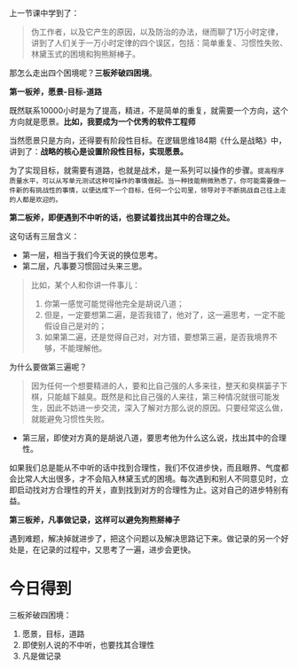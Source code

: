 上一节课中学到了：
> 伪工作者，以及它产生的原因，以及防治的办法，继而聊了1万小时定律，讲到了人们关于一万小时定律的四个误区，包括：简单重复、习惯性失败、林黛玉式的困境和狗熊掰棒子。

那怎么走出四个困境呢？**三板斧破四困境**。

**第一板斧，愿景-目标-道路**

既然联系10000小时是为了提高，精进，不是简单的重复，就需要一个方向，这个方向就是愿景。**比如，我要成为一个优秀的软件工程师**

当然愿景只是方向，还得要有阶段性目标。在逻辑思维184期《什么是战略》中，讲到了：**战略的核心是设置阶段性目标，实现愿景。**

为了实现目标，就需要有道路，也就是战术，是一系列可以操作的步骤。`提高程序质量水平，可以从写单元测试这种可操作的事情做起。当一种技能稍微熟悉了，你可能需要做一件新的有挑战性的事情，以便达成下一个目标，任何一个公司里，领导对于不断挑战自己往上走的人都是欢迎的。`

**第二板斧，即便遇到不中听的话，也要试着找出其中的合理之处。**

这句话有三层含义：

* 第一层，相当于我们今天说的换位思考。
* 第二层，凡事要习惯回过头来三思。

> 比如，某个人和你讲一件事儿：
> 1. 你第一感觉可能觉得他完全是胡说八道；
> 2. 但是，一定要想第二遍，是否我错了，他对了，这一遍思考，一定不能假设自己是对的；
> 3. 如果第二遍，还是觉得自己对，对方错，要想第三遍，是否我境界不够，不能理解他。

为什么要做第三遍呢？
> 因为任何一个想要精进的人，要和比自己强的人多来往，整天和臭棋篓子下棋，只能越下越臭。既然是和比自己强的人来往，第三种情况就很可能发生，因此不妨进一步交流，深入了解对方那么说的原因。只要经常这么做，就能避免习惯性失败。

* 第三层，即使对方真的是胡说八道，要思考他为什么这么说，找出其中的合理性。

如果我们总是能从不中听的话中找到合理性，我们不仅进步快，而且眼界、气度都会比常人大出很多，才不会陷入林黛玉式的困境。每次遇到和别人不同意见时，立即启动找对方合理性的开关，直到找到对方的合理性为止。这对自己的进步特别有益。


**第三板斧，凡事做记录，这样可以避免狗熊掰棒子**

遇到难题，解决掉就进步了，把这个问题以及解决思路记下来。做记录的另一个好处是，在记录的过程中，又思考了一遍，进步会更快。

# 今日得到

三板斧破四困境：
1. 愿景，目标，道路
2. 即使别人说的不中听，也要找其合理性
3. 凡是做记录

